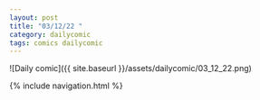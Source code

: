 ```yaml
---
layout: post
title: "03/12/22 "
category: dailycomic
tags: comics dailycomic
---
```

![Daily comic]({{ site.baseurl }}/assets/dailycomic/03_12_22.png)

{% include navigation.html %}

